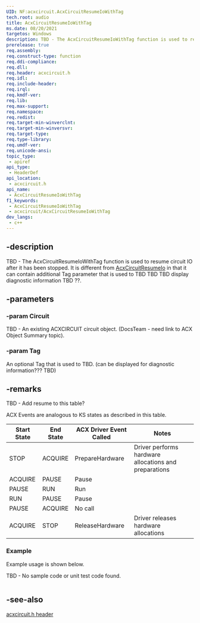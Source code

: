 ```yaml
---
UID: NF:acxcircuit.AcxCircuitResumeIoWithTag
tech.root: audio
title: AcxCircuitResumeIoWithTag
ms.date: 08/20/2021
targetos: Windows
description: TBD - The AcxCircuitResumeIoWithTag function is used to resume circuit IO after it has been stopped. 
prerelease: true
req.assembly: 
req.construct-type: function
req.ddi-compliance: 
req.dll: 
req.header: acxcircuit.h
req.idl: 
req.include-header: 
req.irql: 
req.kmdf-ver: 
req.lib: 
req.max-support: 
req.namespace: 
req.redist: 
req.target-min-winverclnt: 
req.target-min-winversvr: 
req.target-type: 
req.type-library: 
req.umdf-ver: 
req.unicode-ansi: 
topic_type:
 - apiref
api_type:
 - HeaderDef
api_location:
 - acxcircuit.h
api_name:
 - AcxCircuitResumeIoWithTag
f1_keywords:
 - AcxCircuitResumeIoWithTag
 - acxcircuit/AcxCircuitResumeIoWithTag
dev_langs:
 - c++
---
```


## -description

TBD - The AcxCircuitResumeIoWithTag function is used to resume circuit IO after it has been stopped. It is different from [AcxCircuitResumeIo](nf-acxcircuit-acxcircuitresumeio.md) in that it can contain additional Tag parameter that is used to TBD TBD TBD display diagnostic information TBD ??. 

## -parameters

### -param Circuit

TBD - An existing ACXCIRCUIT circuit object.  (DocsTeam - need link to ACX Object Summary topic).


### -param Tag

An optional Tag that is used to TBD. (can be displayed for diagnostic information??? TBD)

## -remarks

TBD - Add resume to this table?

ACX Events are analogous to KS states as described in this table.

| Start State | End State | ACX Driver Event Called | Notes                                                 |
|-------------|-----------|-------------------------|-------------------------------------------------------|
| STOP        | ACQUIRE   | PrepareHardware         | Driver performs hardware allocations and preparations |
| ACQUIRE     | PAUSE     | Pause                   |                                                       |
| PAUSE       | RUN       | Run                     |                                                       |
| RUN         | PAUSE     | Pause                   |                                                       |
| PAUSE       | ACQUIRE   | No call                 |                                                       |
| ACQUIRE     | STOP      | ReleaseHardware         | Driver releases hardware allocations                  |

### Example

Example usage is shown below.

TBD - No sample code or unit test code found.

```cpp

```

## -see-also

[acxcircuit.h header](index.md)

